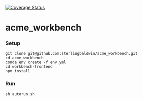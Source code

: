 [![Coverage Status](https://coveralls.io/repos/github/sterlingbaldwin/acme_workbench/badge.svg?branch=master)](https://coveralls.io/github/sterlingbaldwin/acme_workbench?branch=master)
# acme_workbench

### Setup

```
git clone git@github.com:sterlingbaldwin/acme_workbench.git
cd acme_workbench
conda env create -f env.yml
cd workbench-frontend
npm install
```

### Run

```
sh autorun.sh
```
